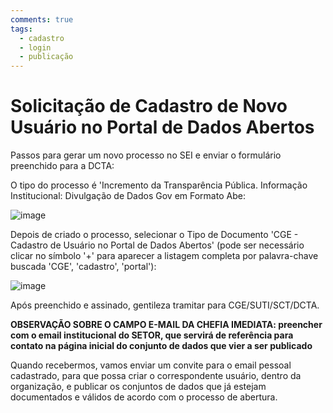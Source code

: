 ```yaml
---
comments: true
tags:
  - cadastro
  - login
  - publicação
---
```

# Solicitação de Cadastro de Novo Usuário no Portal de Dados Abertos

Passos para gerar um novo processo no SEI e enviar o formulário preenchido para a DCTA:

O tipo do processo é 'Incremento da Transparência Pública. Informação Institucional: Divulgação de Dados Gov em Formato Abe:

![image](https://user-images.githubusercontent.com/52294411/184001368-bab3ddbe-0923-4efd-98a2-2a8013131a78.png)

Depois de criado o processo, selecionar o Tipo de Documento 'CGE - Cadastro de Usuário no Portal de Dados Abertos' (pode ser necessário clicar no símbolo '+' para aparecer a listagem completa por palavra-chave buscada 'CGE', 'cadastro', 'portal'):

![image](https://user-images.githubusercontent.com/52294411/184001453-c8801b02-e8e2-46ac-a17c-c3736e78f764.png)

Após preenchido e assinado, gentileza tramitar para CGE/SUTI/SCT/DCTA. 

**OBSERVAÇÃO SOBRE O CAMPO E-MAIL DA CHEFIA IMEDIATA: preencher com o email institucional do SETOR, que servirá de referência para contato na página inicial do conjunto de dados que vier a ser publicado**

Quando recebermos, vamos enviar um convite para o email pessoal cadastrado, para que possa criar o correspondente usuário, dentro da organização, e publicar os conjuntos de dados que já estejam documentados e válidos de acordo com o processo de abertura.